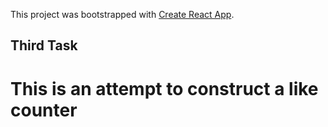 This project was bootstrapped with [Create React App](https://github.com/facebook/create-react-app).

## Third Task

# This is an attempt to construct a like counter